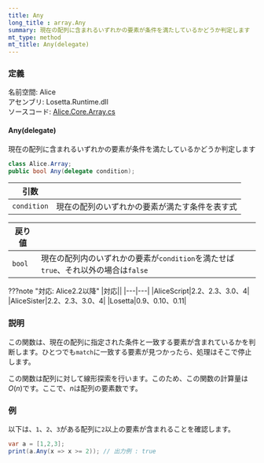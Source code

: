 ```yaml
---
title: Any
long_title : array.Any
summary: 現在の配列に含まれるいずれかの要素が条件を満たしているかどうか判定します
mt_type: method
mt_title: Any(delegate)
---
```


### 定義
名前空間: Alice<br/>
アセンブリ: Losetta.Runtime.dll<br/>
ソースコード: [Alice.Core.Array.cs](https://github.com/WSOFT-Project/Losetta/blob/master/Losetta.Runtime/Core/Extension/Alice.Core.Array.cs)

#### Any(delegate)

現在の配列に含まれるいずれかの要素が条件を満たしているかどうか判定します

```cs title="AliceScript"
class Alice.Array;
public bool Any(delegate condition);
```

|引数| |
|-|-|
|`condition`|現在の配列のいずれかの要素が満たす条件を表す式|

|戻り値| |
|-|-|
|`bool`| 現在の配列内のいずれかの要素が`condition`を満たせば`true`、それ以外の場合は`false`|

???note "対応: Alice2.2以降"
    |対応||
    |---|---|
    |AliceScript|2.2、2.3、3.0、4|
    |AliceSister|2.2、2.3、3.0、4|
    |Losetta|0.9、0.10、0.11|

### 説明
この関数は、現在の配列に指定された条件と一致する要素が含まれているかを判断します。ひとつでも`match`に一致する要素が見つかったら、処理はそこで停止します。

この関数は配列に対して線形探索を行います。このため、この関数の計算量は$O(n)$です。ここで、$n$は配列の要素数です。

### 例
以下は、`1`、`2`、`3`がある配列に`2`以上の要素が含まれることを確認します。

```cs title="AliceScript"
var a = [1,2,3];
print(a.Any(x => x >= 2)); // 出力例 : true
```
